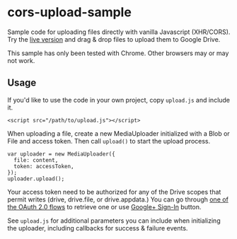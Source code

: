 # cors-upload-sample

Sample code for uploading files directly with vanilla Javascript (XHR/CORS).
Try the [live version](http://googledrive.github.io/cors-upload-sample) and
drag & drop files to upload them to Google Drive.

This sample has only been tested with Chrome. Other browsers may or may not work.

## Usage

If you'd like to use the code in your own project, copy `upload.js` and include it.

    <script src="/path/to/upload.js"></script>

When uploading a file, create a new MediaUploader initialized with a Blob or
File and access token. Then call `upload()` to start the upload process.

    var uploader = new MediaUploader({
      file: content,
      token: accessToken,
    });
    uploader.upload();

Your access token need to be authorized for any of the Drive scopes that permit
writes (drive, drive.file, or drive.appdata.) You can go through [one of the
OAuth 2.0 flows](https://developers.google.com/accounts/docs/OAuth2) to
retrieve one or use 
[Google+ Sign-In](https://developers.google.com/+/web/signin/) button.

See `upload.js` for additional parameters you can include when initializing the
uploader, including callbacks for success & failure events.

